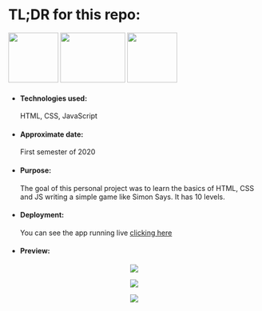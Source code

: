 <h1>TL;DR for this repo:</h1>
<div class="flex-container">
  <img src="https://es.wikipedia.org/wiki/HTML5#/media/Archivo:HTML5_logo_and_wordmark.svg" height="100" width="100">
  <img src="https://upload.wikimedia.org/wikipedia/commons/thumb/d/d5/CSS3_logo_and_wordmark.svg/726px-CSS3_logo_and_wordmark.svg.png" height="100" width="130">
  <img src="https://upload.wikimedia.org/wikipedia/commons/thumb/9/99/Unofficial_JavaScript_logo_2.svg/1200px-Unofficial_JavaScript_logo_2.svg.png" height="100" width="100">
</div>
<ul>
  <li><h4>Technologies used:</h4>HTML, CSS, JavaScript</li>
  <li><h4>Approximate date:</h4>First semester of 2020</li>
  <li><h4>Purpose:</h4>The goal of this personal project was to learn the basics of HTML, CSS and JS writing a simple game like Simon Says. It has 10 levels.</li>
  <li><h4>Deployment:</h4>You can see the app running live <a href="https://simon-says-html-css-js.herokuapp.com/" target="_blank" rel="noopener noreferrer">clicking here</a></li>
  <li><h4>Preview:</h4></li>
</ul>
<p align="center">
    <img src="https://i.ibb.co/JxLr0Gt/Screenshot-from-2021-05-04-12-41-13.png">
</p>
<p align="center">
    <img src="https://i.ibb.co/HtRPY92/Screenshot-from-2021-05-04-12-42-42.png">
</p>
<p align="center">
    <img src="https://i.ibb.co/VCgQ8wZ/Screenshot-from-2021-05-04-12-42-48.png">
</p>
